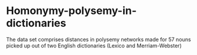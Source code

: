 # Homonymy-polysemy-in-dictionaries
The data set comprises distances in polysemy networks made for 57 nouns picked up out of two English dictionaries (Lexico and Merriam-Webster)
